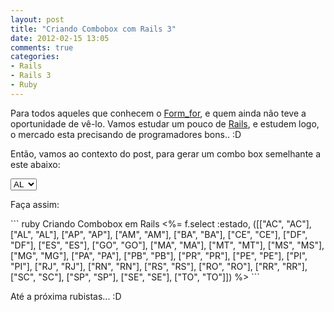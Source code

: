 ```yaml
---
layout: post
title: "Criando Combobox com Rails 3"
date: 2012-02-15 13:05
comments: true
categories:
- Rails
- Rails 3
- Ruby
---
```

<!--more-->
<p>
Para todos aqueles que conhecem o <a href="http://api.rubyonrails.org/classes/ActionView/Helpers/FormHelper.html">Form_for</a>,
 e quem ainda não teve a oportunidade de vê-lo. Vamos estudar um pouco de <a href="http://api.rubyonrails.org/">Rails</a>, e
 estudem logo, o mercado esta precisando de programadores bons.. :D
 </p>
<p>
Então, vamos ao contexto do post, para gerar um combo box semelhante a este abaixo: </p>
<select name="estado">
<option value="AL">AL</option>
<option value="AP">AP</option>
<option value="AM">AM</option>
<option value="BA">BA</option>
<option value="CE">CE</option>
<option value="ES">ES</option>
</select>
<p>
Faça assim:
</p>
``` ruby Criando Combobox em Rails
<%= f.select :estado, ([["AC", "AC"], ["AL", "AL"], ["AP", "AP"],
["AM", "AM"], ["BA", "BA"], ["CE", "CE"], ["DF", "DF"], ["ES", "ES"],
["GO", "GO"], ["MA", "MA"], ["MT", "MT"], ["MS", "MS"], ["MG", "MG"],
["PA", "PA"], ["PB", "PB"], ["PR", "PR"], ["PE", "PE"], ["PI", "PI"],
["RJ", "RJ"], ["RN", "RN"], ["RS", "RS"], ["RO", "RO"], ["RR", "RR"],
["SC", "SC"], ["SP", "SP"], ["SE", "SE"], ["TO", "TO"]]) %>
```
<p>
Até a próxima rubistas... :D
